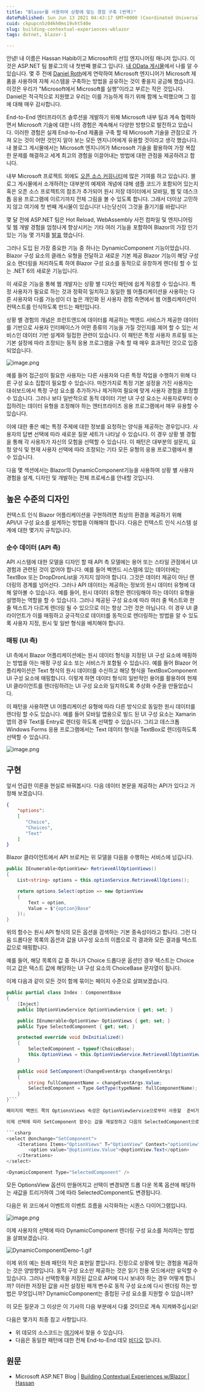 ```yaml
---
title: "Blazor를 사용하여 상황에 맞는 경험 구축 (번역)"
datePublished: Sun Jun 13 2021 04:43:17 GMT+0000 (Coordinated Universal Time)
cuid: ckpupcn5z04kh0ms19vht540e
slug: building-contextual-experiences-wblazor
tags: dotnet, blazor-1

---
```


안녕! 내 이름은 Hassan Habib이고 Microsoft의 선임 엔지니어링 매니저 입니다. 이것은 ASP.NET 팀 블로그의 내 첫번째 블로그 입니다. [내 OData 게시물](https://devblogs.microsoft.com/odata/author/harezk/)에서 나를 알 수 있습니다. 몇 주 전에 [Daniel Roth](https://devblogs.microsoft.com/aspnet/author/danroth27/)에게 연락하여 Microsoft 엔지니어가 Microsoft 제품을 사용하여 자체 시스템을 구축하는 방법을 공유하는 것이 좋을지 궁금해 했습니다. 이것은 우리가 "Microsoft에서 Microsoft를 실행"이라고 부르는 작은 것입니다. Daniel은 적극적으로 지원했고 우리는 이를 가능하게 하기 위해 함께 노력했으며 그 점에 대해 매우 감사합니다.

End-to-End 엔터프라이즈 솔루션을 개발하기 위해 Microsoft 내부 팀과 계속 협력하면서 Microsoft 기술에 대한 나의 경험은 계속해서 다양한 방향으로 발전하고 있습니다. 이러한 경험은 실제 End-to-End 제품을 구축 할 때 Microsoft 기술을 관점으로 가져 오는 것이 어떤 것인지 알아 보는 모든 엔지니어에게 유용할 것이라고 생각 했습니다. 내 블로그 게시물에서는 Microsoft 엔지니어가 Microsoft 기술을 활용하여 가장 복잡한 문제를 해결하고 세계 최고의 경험을 이끌어내는 방법에 대한 관점을 제공하려고 합니다.

내부 Microsoft 프로젝트 외에도 [오픈 소스 커뮤니티](https://github.com/hassanhabib)에 많은 기여를 하고 있습니다. 블로그 게시물에서 소개하려는 대부분의 예제와 개념에 대해 샘플 코드가 포함되어 있는지 혹은 오픈 소스 프로젝트의 참조가 추가되어 원시 저장 데이터에서 모바일, 웹 및 데스크톱 응용 프로그램에 이르기까지 전체 그림을 볼 수 있도록 합니다. 그래서 더이상 고민하지 않고 여기에 첫 번째 게시물이 있습니다! 나는당신이 그것을 즐기기를 바랍니다!

몇 달 전에 ASP.NET 팀은 Hot Reload, WebAssembly 사전 컴파일 및 엔지니어링 및 웹 개발 경험을 엄청나게 향상시키는 기타 여러 기능을 포함하여 Blazor의 가장 인기있는 기능 몇 가지를 [발표](https://devblogs.microsoft.com/aspnet/asp-net-core-updates-in-net-6-preview-1/) 했습니다.

그러나 도입 된 가장 중요한 기능 중 하나는 DynamicComponent 기능이었습니다. Blazor 구성 요소의 클래스 유형을 전달하고 새로운 기본 제공 Blazor 기능이 해당 구성 요소 렌더링을 처리하도록 하여 Blazor 구성 요소를 동적으로 유창하게 렌더링 할 수 있는 .NET 6의 새로운 기능입니다.

이 새로운 기능을 통해 웹 개발자는 상황 별 디자인 패턴에 쉽게 적응할 수 있습니다. 특정 사용자가 필요로 하는 것과 정확히 일치하고 동일한 웹 어플리케이션을 사용하는 다른 사용자와 다를 가능성이 더 높은 개인화 된 사용자 경험 측면에서 웹 어플리케이션이 컨텍스트를 인식하도록 만드는 패턴입니다.

상황 별 경험의 개념은 프런트엔드에 데이터를 제공하는 백엔드 서비스가 제공한 데이터를 기반으로 사용자 인터페이스가 어떤 종류의 기능을 가질 것인지를 제어 할 수 있는 서비스인 데이터 기반 설계와 밀접한 관련이 있습니다. 이 패턴은 특정 사용자 프로필 또는 기본 설정에 따라 조정되는 동적 응용 프로그램을 구축 할 때 매우 효과적인 것으로 입증 되었습니다.

![image.png](https://cdn.hashnode.com/res/hashnode/image/upload/v1623500637172/Pd80nfra9.png)

예를 들어 접근성이 필요한 사용자는 다른 사용자와 다른 특정 작업을 수행하기 위해 다른 구성 요소 집합이 필요할 수 있습니다. 마찬가지로 특정 기본 설정을 가진 사용자는 대쉬보드에서 특정 구성 요소를 추가하거나 제거하여 필요에 맞게 사용자 경험을 조정할 수 있습니다. 그러나 보다 일반적으로 동적 데이터 기반 UI 구성 요소는 사용자로부터 수집하려는 데이터 유형을 조정해야 하는 엔터프라이즈 응용 프로그램에서 매우 유용할 수 있습니다.

이에 대한 좋은 예는 특정 주제에 대한 정보를 요청하는 양식을 제공하는 경우입니다. 사용자의 답변 선택에 따라 새로운 질문 세트가 나타날 수 있습니다. 이 경우 상황 별 경험을 통해 각 사용자가 자신의 모험을 선택할 수 있습니다. 이 패턴은 대부분의 설문지, 요청 양식 및 현재 사용자 선택에 따라 조정되는 기타 모든 유형의 응용 프로그램에서 볼 수 있습니다.

다음 몇 섹션에서는 Blazor의 DynamicComponent기능을 사용하여 상황 별 사용자 경험을 설계, 디자인 및 개발하는 전체 프로세스를 안내할 것입니다.

## 높은 수준의 디자인
컨텍스트 인식 Blazor 어플리케이션을 구현하려면 최상의 환경을 제공하기 위해 API/UI 구성 요소를 설계하는 방법을 이해해야 합니다. 다음은 컨텍스트 인식 시스템 설계에 대한 몇가지 규칙입니다.

### 순수 데이터 (API 측)
API 시스템에 대한 모델을 디자인 할 때 API 측 모델에는 용어 또는 스타일 관점에서 UI 경험과 관련된 것이 없어야 합니다. 예를 들어 벡엔드 시스템에 있는 데이터에는 TextBox 또는 DropDronList을 가지지 않아야 합니다. 그것은 데이터 제공이 아닌 렌더링의 경계를 넘어선다. 그러나 API 데이터는 제공하는 정보의 원시 데이터 유형에 대해 알아볼 수 있습니다. 예를 들어, 원시 데이터 유형은 렌더링해야 하는 데이터 유형을 설명하는 역할을 할 수 있습니다. 그러나 제공된 구성 요소에 따라 여러 줄 텍스트와 한 줄 텍스트가 다르게 렌더링 될 수 있으므로 이는 항상 그런 것은 아닙니다. 이 경우 UI 클라이언트가 이를 매핑하고 궁극적으로 데이터를 동적으로 렌더링하는 방법을 알 수 있도록 사용자 지정, 원시 및 일반 형식을 배치해야 합니다.

### 매핑 (UI 측)
UI 측에서 Blazor 어플리케이션에는 원시 데이터 형식을 지정된 UI 구성 요소에 매핑하는 방법을 아는 매핑 구성 요소 또는 서비스가 포함될 수 있습니다. 예를 들어 Blazor 어플리케이션은 Text 형식의 원시 데이터를 수신하고 해당 형식을 TextBoxComponent UI 구성 요소에 매핑합니다. 이렇게 하면 데이터 형식의 일반적인 용어를 활용하여 현재 UI 클라이언트를 렌더링하려는 UI 구성 요소와 일치하도록 추상화 수준을 만들었습니다.

이 패턴을 사용하면 UI 어플리케이션 유형에 따라 다른 방식으로 동일한 원시 데이터를 렌더링 할 수도 있습니다. 예를 들어 모바일 앱용으로 빌드 된 UI 구성 요소는 Xamarin 앱의 경우 Text를 Entry로 렌더링 하도록 선택할 수 있습니다. 그리고 데스크톱 Windows Forms 응용 프로그램에서는 Text 데이터 형식을 TextBox로 렌더링하도록 선택할 수 있습니다.

![image.png](https://cdn.hashnode.com/res/hashnode/image/upload/v1623558075697/Xxpk_RkMI.png)

## 구현
앞서 언급한 이론을 현실로 바꿔봅시다. 다음 데이터 본문을 제공하는 API가 있다고 가정해 보겠습니다.

```json
{
    "options":
    [
       "Choice",
       "Choices",
       "Text"
    ]
}
```

Blazor 클라이언트에서 API 브로커는 위 모델을 다음을 수행하는 서비스에 넘깁니다.

```csharp
public IEnumerable<OptionView> RetrieveAllOptionViews()
{
    List<string> options = this.optionService.RetrieveAllOptions();

    return options.Select(option => new OptionView
    {
        Text = option,
        Value = $"{option}Base"
    });
}
```

위의 함수는 원시 API 형식의 모든 옵션을 검색하는 기본 종속성이라고 합니다. 그런 다음 드롭다운 목록의 옵션과 값을 UI구성 요소의 이름으로 각 결과와 모든 결과를 텍스트 값으로 매핑합니다.

예를 들어, 해당 목록의 값 중 하나가 Choice 드롭다운 옵션인 경우 텍스트는 Choice이고 값은 텍스트 값에 해당하는 UI 구성 요소의 ChoiceBase 문자열이 됩니다.

이제 다음과 같이 모든 것이 함께 묶이는 페이지 수준으로 살펴보겠습니다.

```csharp
public partial class Index : ComponentBase
{
    [Inject]
    public IOptionViewService OptionViewService { get; set; }

    public IEnumerable<OptionView> OptionViews { get; set; }
    public Type SelectedComponent { get; set; }

    protected override void OnInitialized()
    {
        SelectedComponent = typeof(ChoiceBase);
        this.OptionViews = this.OptionViewService.RetrieveAllOptionViews();
    }

    public void SetComponent(ChangeEventArgs changeEventArgs)
    {
        string fullComponentName = changeEventArgs.Value;
        SelectedComponent = Type.GetType(typeName: fullComponentName);
    }
}```

페이지의 백엔드 쪽의 OptionsViews 속성은 OptionViewService으로부터 사용할  준비가 된 모든 목록입니다. 또한 기본 선택항목의 속성인 SelectComponent 특정 속성은 DynamicComponent에서 렌더링할 수 있도록 일부 값으로 초기화 하는 것이 중요합니다.

이제 선택에 따라 SetComponent 함수는 값을 재설정하고 다음의 SelectedComponent으로 다시 렌더링 하도록 DynamicComponent를 트리거 합니다.

```csharp
<select @onchange="SetComponent">
    <Iterations Items="OptionViews" T="OptionView" Context="optionView">
        <option value="@optionView.Value">@optionView.Text</option>
    </Iterations>
</select>

<DynamicComponent Type="SelectedComponent" />
```

모든 OptionsView 옵션이 만들어지고 선택이 변경되면 드롭 다운 목록 옵션에 해당하는 새값을 트리거하여 그에 따라 SelectedComponent도 변경됩니다.

다음은 위 코드에서 이벤트의 이벤트 흐름을 시각화하는 시퀀스 다이어그램입니다.

![image.png](https://cdn.hashnode.com/res/hashnode/image/upload/v1623558914263/vv7b-8w5c.png)

이제 사용자의 선택에 따라 DynamicComponent 렌더링 구성 요소를 처리하는 방법을 살펴보겠습니다.

![DynamicComponentDemo-1.gif](https://cdn.hashnode.com/res/hashnode/image/upload/v1623558948754/4cN7SW-fc.gif)

이제 위의 예는 원래 패턴의 작은 표현일 뿐입니다. 진정으로 상황에 맞는 경험을 제공하는 것은 양방향입니다. 동적 구성 요소만 제공하는 것은 읽기 전용 모드에서만 유익할 수 있습니다. 그러나 선택항목을 저장된 값으로 API에 다시 보내야 하는 경우 어떻게 합니까? 이러한 저장된 값을 사전 설정된 매개 변수로 동적 구성 요소에 다시 렌더링 하는 방법은 무엇입니까? DynamicComponent는 중첩된 구성 요소를 지원할 수 있습니까?

이 모든 질문과 그 이상은 이 기사의 다음 부분에서 다룰 것이므로 계속 지켜봐주십시요!

다음은 몇가지 최종 참고 사항입니다.
- 위 데모의 소스코드는 [여기](https://github.com/hassanhabib/ContextualExperience)에서 찾을 수 있습니다.
- 다음은 동일한 패턴에 대한 전체 End-to-End 데모 [비디오](https://www.youtube.com/watch?v=Wcc14aoylME) 입니다.

## 원문
- Microsoft ASP.NET Blog | [Building Contextual Experiences w/Blazor | Hassan](https://devblogs.microsoft.com/aspnet/building-contextual-experiences-w-blazor/)
